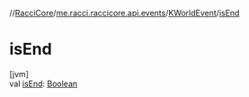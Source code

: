 //[RacciCore](../../../index.md)/[me.racci.raccicore.api.events](../index.md)/[KWorldEvent](index.md)/[isEnd](is-end.md)

# isEnd

[jvm]\
val [isEnd](is-end.md): [Boolean](https://kotlinlang.org/api/latest/jvm/stdlib/kotlin/-boolean/index.html)
